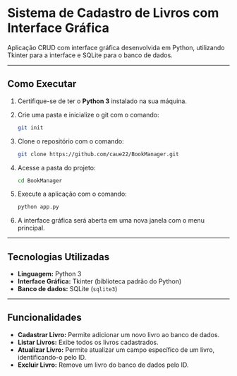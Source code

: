 

# Sistema de Cadastro de Livros com Interface Gráfica

Aplicação CRUD com interface gráfica desenvolvida em Python, utilizando Tkinter para a interface e SQLite para o banco de dados.

---

## Como Executar

1. Certifique-se de ter o **Python 3** instalado na sua máquina.
2. Crie uma pasta e inicialize o git com o comando:

    ```bash
    git init
    ```
3. Clone o repositório com o comando:

   ```bash
   git clone https://github.com/caue22/BookManager.git
   ```
4. Acesse a pasta do projeto:

   ```bash
   cd BookManager
   ```
5. Execute a aplicação com o comando:

   ```bash
   python app.py
   ```
6. A interface gráfica será aberta em uma nova janela com o menu principal.

---

## Tecnologias Utilizadas

* **Linguagem:** Python 3
* **Interface Gráfica:** Tkinter (biblioteca padrão do Python)
* **Banco de dados:** SQLite (`sqlite3`)

---

## Funcionalidades

* **Cadastrar Livro:** Permite adicionar um novo livro ao banco de dados.
* **Listar Livros:** Exibe todos os livros cadastrados.
* **Atualizar Livro:** Permite atualizar um campo específico de um livro, identificando-o pelo ID.
* **Excluir Livro:** Remove um livro do banco de dados pelo ID.

